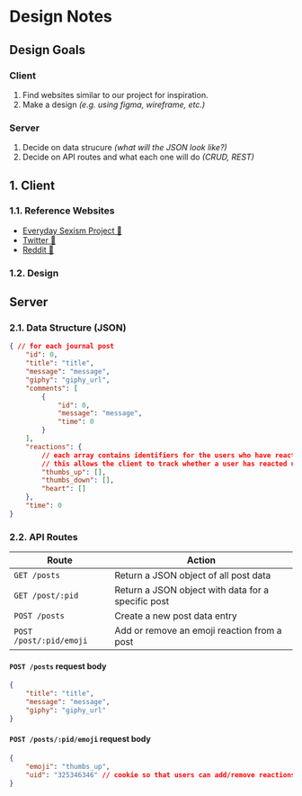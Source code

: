 # Design Notes

## Design Goals

### Client

1. Find websites similar to our project for inspiration.
2. Make a design *(e.g. using figma, wireframe, etc.)*

### Server

1. Decide on data strucure *(what will the JSON look like?)*
2. Decide on API routes and what each one will do *(CRUD, REST)*

## 1. Client

### 1.1. Reference Websites

* [Everyday Sexism Project 🔗](https://everydaysexism.com/)
* [Twitter 🔗](https://twitter.com/)
* [Reddit 🔗](https://www.reddit.com/)

### 1.2. Design

<!-- image here -->

## Server

### 2.1. Data Structure (JSON)

```json
{ // for each journal post
    "id": 0,
    "title": "title",
    "message": "message",
    "giphy": "giphy_url",
    "comments": [
        {
            "id": 0,
            "message": "message",
            "time": 0
        }
    ],
    "reactions": {
        // each array contains identifiers for the users who have reacted
        // this allows the client to track whether a user has reacted using cookies
        "thumbs_up": [],
        "thumbs_down": [],
        "heart": []
    },
    "time": 0
}
```

### 2.2. API Routes

| Route | Action |
| - | - |
| `GET /posts` | Return a JSON object of all post data |
| `GET /post/:pid` | Return a JSON object with data for a specific post |
| `POST /posts` | Create a new post data entry |
| `POST /post/:pid/emoji` | Add or remove an emoji reaction from a post |

#### `POST /posts` request body

```json
{
    "title": "title",
    "message": "message",
    "giphy": "giphy_url"
}
```

#### `POST /posts/:pid/emoji` request body

```json
{
    "emoji": "thumbs_up",
    "uid": "325346346" // cookie so that users can add/remove reactions
}
```
